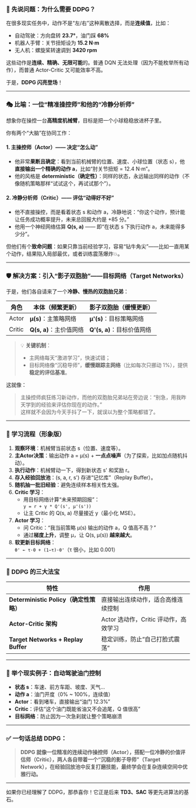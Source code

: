 ### 🎯 先说问题：为什么需要 DDPG？

在很多现实任务中，动作不是“左/右”这种离散选择，而是**连续值**，比如：

- 自动驾驶：方向盘转 **23.7°**，油门踩 **68%**
- 机器人手臂：关节扭矩设为 **15.2 N·m**
- 无人机：螺旋桨转速调到 **3420 rpm**

这些动作是**连续、精确、无限可能**的。普通 DQN 无法处理（因为不能枚举所有动作），而普通 Actor-Critic 又可能效率不高。

于是，**DDPG 闪亮登场**！

---

### 🎭 比喻：一位“精准操控师”和他的“冷静分析师”

想象你在操控一台**高精度机械臂**，目标是把一个小球稳稳放进杯子里。

你有两个“大脑”在协同工作：

#### 1. **主操控师（Actor）—— 决定“怎么动”**
- 他非常**果断且确定**：看到当前机械臂的位置、速度、小球位置（状态 s），他**直接输出一个精确的动作 a**，比如“肘关节扭矩 = 12.4 N·m”。
- 他的风格是 **deterministic（确定性）**：同样的状态，永远输出同样的动作（不像随机策略那样“试试这个，再试试那个”）。

#### 2. **冷静分析师（Critic）—— 评估“动得好不好”**
- 他不直接操控，而是看着状态 s 和动作 a，冷静地说：“你这个动作，预计能让任务成功概率提升，未来总回报大约是 +85 分。”
- 他用一个神经网络估算 **Q(s, a)** —— 即“在状态 s 下执行动作 a，未来能得多少分”。

但他们有个**致命问题**：如果只靠当前经验学习，容易“钻牛角尖”——比如一直用某个动作，结果陷入局部最优，或者训练震荡爆炸💥。

---

### 🛡️ 解决方案：引入“影子双胞胎”——目标网络（Target Networks）

于是，他们各自请来了一个**冷静、慢热的双胞胎兄弟**：

| 角色   | 本体（频繁更新）        | 影子双胞胎（缓慢更新）     |
| ------ | ----------------------- | -------------------------- |
| Actor  | **μ(s)**：主策略网络    | **μ'(s)**：目标策略网络    |
| Critic | **Q(s, a)**：主价值网络 | **Q'(s, a)**：目标价值网络 |

> 💡 **关键机制**：  
> - 主网络每天“激进学习”，快速试错；  
> - 目标网络像“沉稳导师”，**缓慢跟踪主网络**（比如每次只挪动 1%），提供**稳定的评估基准**。

这就像：
> 主操控师疯狂练习新动作，而他的双胞胎兄弟站在旁边说：“别急，用我昨天学到的经验来评估你现在的动作。”  
> 这样就不会因为今天手抖了一下，就误以为整个策略都错了。

---

### 🔁 学习流程（形象版）

1. **观察环境**：机械臂当前状态 s（位置、速度等）。
2. **主Actor决策**：输出动作 a = μ(s) + **一点点噪声**（为了探索，比如加点随机抖动）。
3. **执行动作**：机械臂动一下，得到新状态 s' 和奖励 r。
4. **存入经验回放池**：(s, a, r, s') 存进“记忆库”（Replay Buffer）。
5. **随机抽一批旧经验**：避免连续样本相关性太强。
6. **Critic 学习**：
   - 用目标网络计算“未来预期回报”：  
     `y = r + γ * Q'(s', μ'(s'))`
   - 让主 Critic 的 Q(s, a) 尽量接近 y（最小化 MSE）。
7. **Actor 学习**：
   - 问 Critic：“我当前策略 μ(s) 输出的动作 a，Q 值高不高？”
   - 通过**梯度上升**，调整 μ，让 Q(s, μ(s)) **越来越大**。
8. **软更新目标网络**：  
   `θ' ← τ·θ + (1−τ)·θ'`（τ 很小，比如 0.001）

---

### 🌟 DDPG 的三大法宝

| 特性                                   | 作用                                  |
| -------------------------------------- | ------------------------------------- |
| **Deterministic Policy（确定性策略）** | 直接输出连续动作，适合高维连续控制    |
| **Actor-Critic 架构**                  | Actor 选动作，Critic 评动作，高效学习 |
| **Target Networks + Replay Buffer**    | 稳定训练，防止“自己打脸式震荡”        |

---

### 🚗 举个现实例子：自动驾驶油门控制

- **状态 s**：车速、前方车距、坡度、天气...
- **动作 a**：油门开度（0% ~ 100%，连续值）
- **Actor**：看到堵车，直接输出“油门 12.3%”
- **Critic**：评估“这个油门既能省油又不会追尾，Q 值很高”
- **目标网络**：防止因为一次急刹就让整个策略崩溃

---

### ✅ 一句话总结 DDPG：

> **DDPG 就像一位精准的连续动作操控师（Actor），搭配一位冷静的价值评估师（Critic），两人各自带着一个“沉稳的影子导师”（Target Network），在经验回放池中反复打磨技能，最终学会在复杂连续空间中优雅行动。**

---

如果你已经理解了 DDPG，那恭喜你！它正是后来 **TD3、SAC** 等更先进算法的基石。
